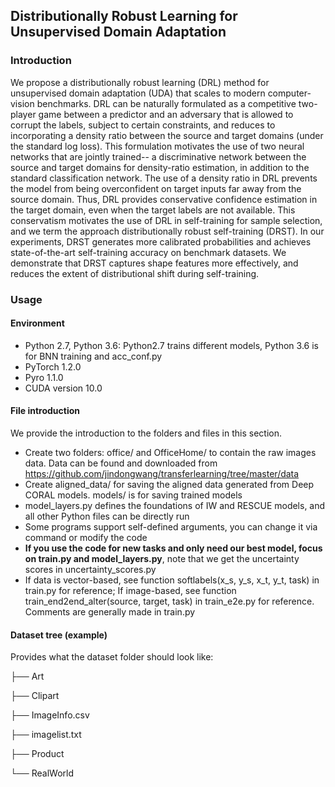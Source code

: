 ## Distributionally Robust Learning for Unsupervised Domain Adaptation

### Introduction

We propose a  distributionally robust learning (DRL) method for unsupervised domain adaptation (UDA)  that scales to modern computer-vision benchmarks.  DRL can be naturally formulated as  a competitive two-player game between a predictor and an adversary that is allowed to    corrupt the labels, subject to certain constraints, and reduces to incorporating  a density ratio between the source and target domains (under the standard log loss).  This formulation motivates the use of two neural networks that are jointly trained-- a discriminative network between the  source and target domains  for density-ratio estimation, in addition to the standard classification network. The use of a density ratio in DRL prevents the model from being overconfident on target inputs far away from the source domain. Thus,  DRL   provides conservative confidence estimation in  the target domain, even when the  target labels are not available. This conservatism motivates the use of DRL in   self-training  for sample selection, and we term the approach distributionally robust self-training (DRST). In our experiments, DRST generates more calibrated  probabilities and  achieves state-of-the-art self-training accuracy on benchmark datasets. We demonstrate that DRST captures  shape features more effectively, and reduces the extent of distributional shift during self-training.

### Usage

#### Environment

* Python 2.7, Python 3.6: Python2.7 trains different models, Python 3.6 is for BNN training and acc_conf.py
* PyTorch 1.2.0
* Pyro 1.1.0
* CUDA version 10.0

#### File introduction

We provide the introduction to the folders and files in this section.

* Create two folders: office/ and OfficeHome/ to contain the raw images data. Data can be found and downloaded from https://github.com/jindongwang/transferlearning/tree/master/data
* Create aligned_data/ for saving the aligned data generated from Deep CORAL models. models/ is for saving trained models
* model_layers.py defines the foundations of IW and RESCUE models, and all other Python files can be directly run
* Some programs support self-defined arguments, you can change it via command or modify the code
* **If you use the code for new tasks and only need our best model, focus on train.py and model_layers.py**, note that we
get the uncertainty scores in uncertainty_scores.py
* If data is vector-based, see function softlabels(x_s, y_s, x_t, y_t, task) in train.py for reference; If image-based, see function train_end2end_alter(source, target, task) in train_e2e.py for reference. Comments are generally made in train.py

#### Dataset tree (example)
Provides what the dataset folder should look like:


├── Art

├── Clipart

├── ImageInfo.csv

├── imagelist.txt

├── Product

└── RealWorld

